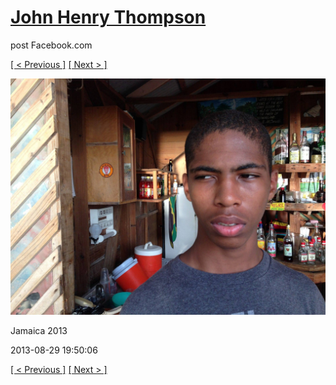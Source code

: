 # [John Henry Thompson](../README.md)
post Facebook.com

[[ < Previous ]](2013-08-29-5.md) [[ Next > ]](2013-08-29-7.md)

[![](../media/2013-08-29/Jamaica-2017.jpg)](../README.md)

Jamaica 2013

2013-08-29 19:50:06

[[ < Previous ]](2013-08-29-5.md) [[ Next > ]](2013-08-29-7.md)
